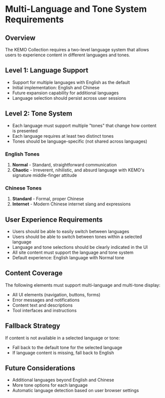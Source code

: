 # Multi-Language and Tone System Requirements

## Overview

The KEMO Collection requires a two-level language system that allows users to experience content in different languages and tones.

## Level 1: Language Support

- Support for multiple languages with English as the default
- Initial implementation: English and Chinese
- Future expansion capability for additional languages
- Language selection should persist across user sessions

## Level 2: Tone System

- Each language must support multiple "tones" that change how content is presented
- Each language requires at least two distinct tones
- Tones should be language-specific (not shared across languages)

### English Tones

1. **Normal** - Standard, straightforward communication
2. **Chaotic** - Irreverent, nihilistic, and absurd language with KEMO's signature middle-finger attitude

### Chinese Tones

1. **Standard** - Formal, proper Chinese
2. **Internet** - Modern Chinese internet slang and expressions

## User Experience Requirements

- Users should be able to easily switch between languages
- Users should be able to switch between tones within a selected language
- Language and tone selections should be clearly indicated in the UI
- All site content must support the language and tone system
- Default experience: English language with Normal tone

## Content Coverage

The following elements must support multi-language and multi-tone display:

- All UI elements (navigation, buttons, forms)
- Error messages and notifications
- Content text and descriptions
- Tool interfaces and instructions

## Fallback Strategy

If content is not available in a selected language or tone:

- Fall back to the default tone for the selected language
- If language content is missing, fall back to English

## Future Considerations

- Additional languages beyond English and Chinese
- More tone options for each language
- Automatic language detection based on user browser settings
